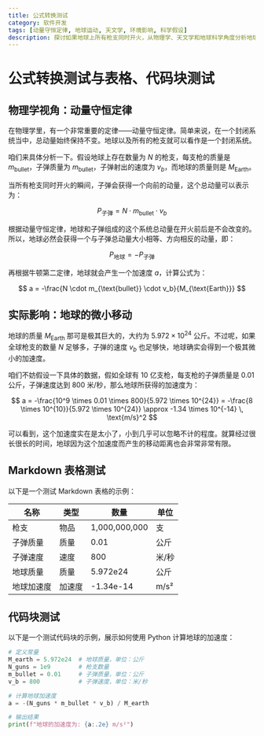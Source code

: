 ```yaml
---
title: 公式转换测试
category: 软件开发
tags: [动量守恒定律, 地球运动, 天文学, 环境影响, 科学假设]
description: 探讨如果地球上所有枪支同时开火，从物理学、天文学和地球科学角度分析地球是否会移动，以及这一假设对环境的影响，带你领略科学假设背后的知识魅力。
---
```

# 公式转换测试与表格、代码块测试

## 物理学视角：动量守恒定律

在物理学里，有一个非常重要的定律——动量守恒定律。简单来说，在一个封闭系统当中，总动量始终保持不变。地球以及所有的枪支就可以看作是一个封闭系统。

咱们来具体分析一下。假设地球上存在数量为 $N$ 的枪支，每支枪的质量是 $m_{\text{bullet}}$，子弹质量为 $m_{\text{bullet}}$，子弹射出的速度为 $v_b$，而地球的质量则是 $M_{\text{Earth}}$。

当所有枪支同时开火的瞬间，子弹会获得一个向前的动量，这个总动量可以表示为：

$$
P_{\text{子弹}} = N \cdot m_{\text{bullet}} \cdot v_b
$$

根据动量守恒定律，地球和子弹组成的这个系统总动量在开火前后是不会改变的。所以，地球必然会获得一个与子弹总动量大小相等、方向相反的动量，即：

$$
P_{\text{地球}} = -P_{\text{子弹}}
$$

再根据牛顿第二定律，地球就会产生一个加速度 $a$，计算公式为：

$$
a = -\frac{N \cdot m_{\text{bullet}} \cdot v_b}{M_{\text{Earth}}}
$$

## 实际影响：地球的微小移动

地球的质量 $M_{\text{Earth}}$ 那可是极其巨大的，大约为 $5.972 \times 10^{24}$ 公斤。不过呢，如果全球枪支的数量 $N$ 足够多，子弹的速度 $v_b$ 也足够快，地球确实会得到一个极其微小的加速度。

咱们不妨假设一下具体的数据，假如全球有 10 亿支枪，每支枪的子弹质量是 0.01 公斤，子弹速度达到 800 米/秒，那么地球所获得的加速度为：

$$
a = -\frac{10^9 \times 0.01 \times 800}{5.972 \times 10^{24}} = -\frac{8 \times 10^{10}}{5.972 \times 10^{24}} \approx -1.34 \times 10^{-14} \, \text{m/s}^2
$$

可以看到，这个加速度实在是太小了，小到几乎可以忽略不计的程度。就算经过很长很长的时间，地球因为这个加速度而产生的移动距离也会非常非常有限。

## Markdown 表格测试

以下是一个测试 Markdown 表格的示例：

| 名称         | 类型       | 数量       | 单位       |
|--------------|------------|------------|------------|
| 枪支         | 物品       | 1,000,000,000 | 支         |
| 子弹质量     | 质量       | 0.01       | 公斤       |
| 子弹速度     | 速度       | 800        | 米/秒      |
| 地球质量     | 质量       | 5.972e24   | 公斤       |
| 地球加速度   | 加速度     | -1.34e-14  | m/s²       |

## 代码块测试

以下是一个测试代码块的示例，展示如何使用 Python 计算地球的加速度：

```python
# 定义常量
M_earth = 5.972e24  # 地球质量，单位：公斤
N_guns = 1e9        # 枪支数量
m_bullet = 0.01     # 子弹质量，单位：公斤
v_b = 800           # 子弹速度，单位：米/秒

# 计算地球加速度
a = -(N_guns * m_bullet * v_b) / M_earth

# 输出结果
print(f"地球的加速度为: {a:.2e} m/s²")